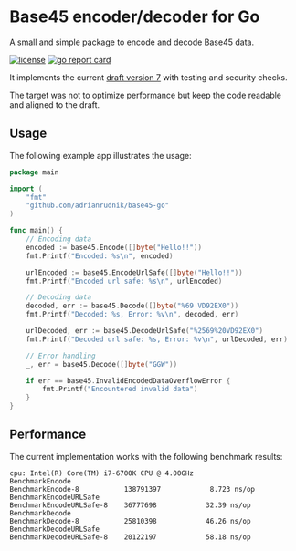 # Base45 encoder/decoder for Go

A small and simple package to encode and decode Base45 data.

[![license](https://img.shields.io/github/license/adrianrudnik/base45-go.svg)](https://github.com/adrianrudnik/base45-go/blob/main/LICENSE)
[![go report card](https://goreportcard.com/badge/github.com/adrianrudnik/base45-go)](https://goreportcard.com/report/github.com/adrianrudnik/base45-go)

It implements the current [draft version 7](https://datatracker.ietf.org/doc/draft-faltstrom-base45/) with testing and security checks.

The target was not to optimize performance but keep the code readable and aligned to the draft.

## Usage

The following example app illustrates the usage:

```go
package main

import (
	"fmt"
	"github.com/adrianrudnik/base45-go"
)

func main() {
	// Encoding data
	encoded := base45.Encode([]byte("Hello!!"))
	fmt.Printf("Encoded: %s\n", encoded)

	urlEncoded := base45.EncodeUrlSafe([]byte("Hello!!"))
	fmt.Printf("Encoded url safe: %s\n", urlEncoded)

	// Decoding data
	decoded, err := base45.Decode([]byte("%69 VD92EX0"))
	fmt.Printf("Decoded: %s, Error: %v\n", decoded, err)

	urlDecoded, err := base45.DecodeUrlSafe("%2569%20VD92EX0")
	fmt.Printf("Decoded url safe: %s, Error: %v\n", urlDecoded, err)

	// Error handling
	_, err = base45.Decode([]byte("GGW"))

	if err == base45.InvalidEncodedDataOverflowError {
		fmt.Printf("Encountered invalid data")
	}
}
```

## Performance

The current implementation works with the following benchmark results:

```
cpu: Intel(R) Core(TM) i7-6700K CPU @ 4.00GHz
BenchmarkEncode
BenchmarkEncode-8          	138791397	         8.723 ns/op
BenchmarkEncodeURLSafe
BenchmarkEncodeURLSafe-8   	36777698	        32.39 ns/op
BenchmarkDecode
BenchmarkDecode-8          	25810398	        46.26 ns/op
BenchmarkDecodeURLSafe
BenchmarkDecodeURLSafe-8   	20122197	        58.18 ns/op
```
